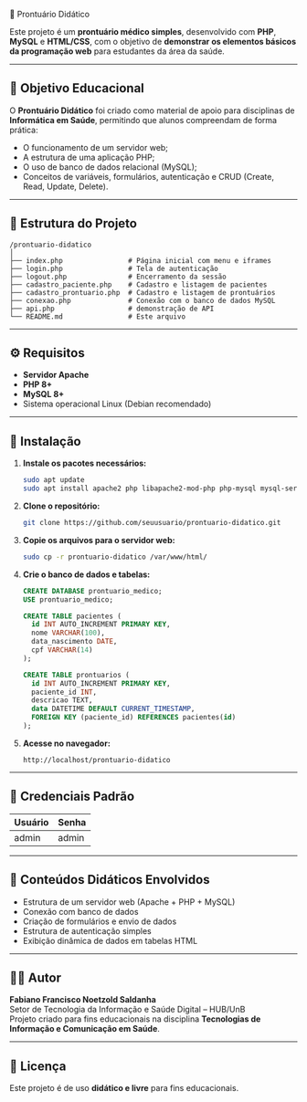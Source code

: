  🏥 Prontuário Didático

Este projeto é um **prontuário médico simples**, desenvolvido com **PHP**, **MySQL** e **HTML/CSS**, com o objetivo de **demonstrar os elementos básicos da programação web** para estudantes da área da saúde.

---

## 🎯 Objetivo Educacional

O **Prontuário Didático** foi criado como material de apoio para disciplinas de **Informática em Saúde**, permitindo que alunos compreendam de forma prática:
- O funcionamento de um servidor web;
- A estrutura de uma aplicação PHP;
- O uso de banco de dados relacional (MySQL);
- Conceitos de variáveis, formulários, autenticação e CRUD (Create, Read, Update, Delete).

---

## 🧱 Estrutura do Projeto

```
/prontuario-didatico
│
├── index.php                # Página inicial com menu e iframes
├── login.php                # Tela de autenticação
├── logout.php               # Encerramento da sessão
├── cadastro_paciente.php    # Cadastro e listagem de pacientes
├── cadastro_prontuario.php  # Cadastro e listagem de prontuários
├── conexao.php              # Conexão com o banco de dados MySQL
├── api.php                  # demonstração de API
└── README.md                # Este arquivo
```

---

## ⚙️ Requisitos

- **Servidor Apache**
- **PHP 8+**
- **MySQL 8+**
- Sistema operacional Linux (Debian recomendado)

---

## 🚀 Instalação

1. **Instale os pacotes necessários:**
   ```bash
   sudo apt update
   sudo apt install apache2 php libapache2-mod-php php-mysql mysql-server -y
   ```

2. **Clone o repositório:**
   ```bash
   git clone https://github.com/seuusuario/prontuario-didatico.git
   ```

3. **Copie os arquivos para o servidor web:**
   ```bash
   sudo cp -r prontuario-didatico /var/www/html/
   ```

4. **Crie o banco de dados e tabelas:**
   ```sql
   CREATE DATABASE prontuario_medico;
   USE prontuario_medico;

   CREATE TABLE pacientes (
     id INT AUTO_INCREMENT PRIMARY KEY,
     nome VARCHAR(100),
     data_nascimento DATE,
     cpf VARCHAR(14)
   );

   CREATE TABLE prontuarios (
     id INT AUTO_INCREMENT PRIMARY KEY,
     paciente_id INT,
     descricao TEXT,
     data DATETIME DEFAULT CURRENT_TIMESTAMP,
     FOREIGN KEY (paciente_id) REFERENCES pacientes(id)
   );
   ```

5. **Acesse no navegador:**
   ```
   http://localhost/prontuario-didatico
   ```

---

## 🔐 Credenciais Padrão

| Usuário | Senha  |
|----------|--------|
| admin    | admin |

---

## 🧠 Conteúdos Didáticos Envolvidos

- Estrutura de um servidor web (Apache + PHP + MySQL)
- Conexão com banco de dados
- Criação de formulários e envio de dados
- Estrutura de autenticação simples
- Exibição dinâmica de dados em tabelas HTML

---

## 👨‍🏫 Autor

**Fabiano Francisco Noetzold Saldanha**  
Setor de Tecnologia da Informação e Saúde Digital – HUB/UnB  
Projeto criado para fins educacionais na disciplina **Tecnologias de Informação e Comunicação em Saúde**.

---

## 📄 Licença

Este projeto é de uso **didático e livre** para fins educacionais.
